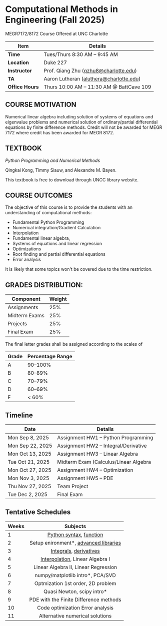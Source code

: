 # Computational Methods in Engineering (Fall 2025)
MEGR7172/8172 Course Offered at UNC Charlotte

| Item        | Details                                      |
|-------------|----------------------------------------------|
| **Time**    | Tues/Thurs 8:30 AM – 9:45 AM                 |
| **Location**| Duke 227                                     |
| **Instructor** | Prof. Qiang Zhu ([qzhu8@charlotte.edu](mailto:qzhu8@charlotte.edu)) |
| **TA**      | Aaron Lutheran ([aluthera@charlotte.edu](mailto:aluthera@charlotte.edu)) |
| **Office Hours** | Thurs 10:00 AM – 11:30 AM @ BattCave 109 |

 

## COURSE MOTIVATION
Numerical linear algebra including solution of systems of equations and eigenvalue problems and numerical solution of ordinary/partial differential equations by finite difference methods. Credit will not be awarded for MEGR 7172 where credit has been awarded for MEGR 8172.


## TEXTBOOK
*Python Programming and Numerical Methods*

Qingkai Kong, Timmy Siauw, and Alexandre M. Bayen.

This textbook is free to download through UNCC library website.

## COURSE OUTCOMES

The objective of this course is to provide the students with an understanding of computational methods:

- Fundamental Python Programming
- Numerical integration/Gradient Calculation
- Interpolation
- Fundamental linear algebra,
- Systems of equations and linear regression 
- Optimizations
- Root finding and partial differential equations
- Error analysis

It is likely that some topics won't be covered due to the time restriction.

## GRADES DISTRIBUTION:

| Component       | Weight |
|-----------------|--------|
| Assignments     | 25%    |
| Midterm Exams   | 25%    |
| Projects        | 25%    |
| Final Exam      | 25%    |

The final letter grades shall be assigned according to the scales of

| Grade | Percentage Range |
|-------|------------------|
| A     | 90–100%          |
| B     | 80–89%           |
| C     | 70–79%           |
| D     | 60–69%           |
| F     | < 60%            |

## Timeline

| Date            | Details                           |
|-----------------|-----------------------------------|
| Mon Sep 8, 2025 | Assignment HW1 – Python Programming |
| Mon Sep 22, 2025| Assignment HW2 – Integral/Derivative  |
| Mon Oct 13, 2025| Assignment HW3 – Linear Algebra     |
| Tue Oct 21, 2025| Midterm Exam (Calculus/Linear Algebra|
| Mon Oct 27, 2025| Assignment HW4 – Optimization       |
| Mon Nov 3, 2025 | Assignment HW5 – PDE                |
| Thu Nov 27, 2025| Team Project                        |
| Tue Dec 2, 2025 | Final Exam                          |


## Tentative Schedules

|Weeks | Subjects|
|------|:--------:|
|1     |[Python syntax](https://github.com/MaterSim/ComputationalMethods/blob/main/Lectures/Lec_01_Python_syntax.ipynb), [function](https://github.com/MaterSim/ComputationalMethods/blob/main/Lectures/Lec_02_Python_function.ipynb)|
|2     |Setup enironment*, [advanced libraries](https://github.com/MaterSim/ComputationalMethods/blob/main/Lectures/Lec_03_Python_library.ipynb)|
|3     |[Integrals](https://github.com/MaterSim/ComputationalMethods/blob/main/Lectures/Lec_04_integral.ipynb), [derivatives](https://github.com/MaterSim/ComputationalMethods/blob/main/Lectures/Lec_05_derivative.ipynb)|
|4     |[Interpolation](https://github.com/MaterSim/ComputationalMethods/blob/main/Lectures/Lec_06_interpolation.ipynb), Linear Algebra I|
|5     |Linear Algebra II, Linear Regression|
|6     |numpy/matplotlib intro*, PCA/SVD|
|7     |Optmization 1st order, 2D problem|
|8     |Quasi Newton, scipy intro*|
|9     |PDE with the Finite Difference methods|
|10    |Code optimization Error analysis|
|11    |Alternative numerical solutions|

